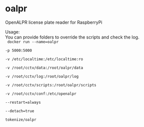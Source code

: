 # oalpr
OpenALPR license plate reader for RaspberryPi

Usage:
<br/>
You can provide folders to override the scripts and check the log.
<br/>
<code>
docker run --name=oalpr \
    -p 5000:5000 \
    -v /etc/localtime:/etc/localtime:ro \
    -v /root/cctv/data:/root/oalpr/data \
    -v /root/cctv/log:/root/oalpr/log \
    -v /root/cctv/scripts:/root/oalpr/scripts \
    -v /root/cctv/conf:/etc/openalpr \
    --restart=always \
    --detach=true \
    tokenize/oalpr
</code>
